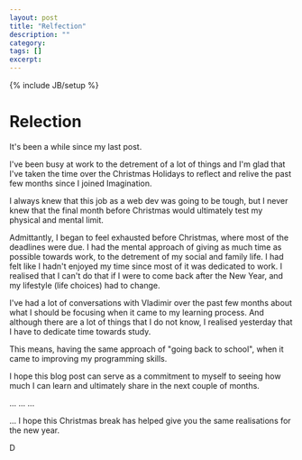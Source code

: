 ```yaml
---
layout: post
title: "Relfection"
description: ""
category: 
tags: []
excerpt: 
---
```

{% include JB/setup %}

# Relection

It's been a while since my last post.

I've been busy at work to the detrement of a lot of things and I'm glad that I've taken the time over the Christmas Holidays to reflect and relive the past few months since I joined Imagination.

I always knew that this job as a web dev was going to be tough, but I never knew that the final month before Christmas would ultimately test my physical and mental limit.

Admittantly, I began to feel exhausted before Christmas, where most of the deadlines were due. I had the mental approach of giving as much time as possible towards work, to the detrement of my social and family life. I had felt like I hadn't enjoyed my time since most of it was dedicated to work. I realised that I can't do that if I were to come back after the New Year, and my lifestyle (life choices) had to change.

I've had a lot of conversations with Vladimir over the past few months about what I should be focusing when it came to my learning process. And although there are a lot of things that I do not know, I realised yesterday that I have to dedicate time towards study.

This means, having the same approach of "going back to school", when it came to improving my programming skills.

I hope this blog post can serve as a commitment to myself to seeing how much I can learn and ultimately share in the next couple of months.

...
...
...

... I hope this Christmas break has helped give you the same realisations for the new year.

D